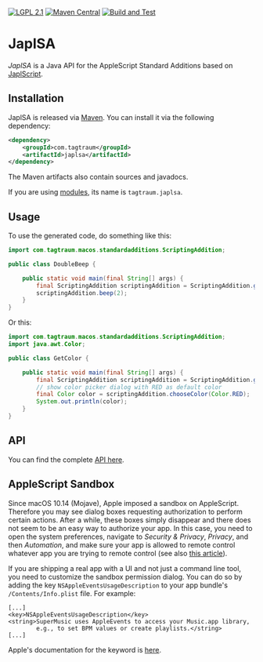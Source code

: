 [![LGPL 2.1](https://img.shields.io/badge/License-LGPL_2.1-blue.svg)](https://www.gnu.org/licenses/old-licenses/lgpl-2.1.html)
[![Maven Central](https://maven-badges.herokuapp.com/maven-central/com.tagtraum/japlsa/badge.svg)](https://maven-badges.herokuapp.com/maven-central/com.tagtraum/japlsa)
[![Build and Test](https://github.com/hendriks73/japlsa/workflows/Build%20and%20Test/badge.svg)](https://github.com/hendriks73/japlsa/actions)


# JaplSA

*JaplSA* is a Java API for the AppleScript Standard Additions based on
[JaplScript](https://github.com/hendriks73/japlscript).


## Installation

JaplSA is released via [Maven](https://maven.apache.org).
You can install it via the following dependency:

```xml
<dependency>
    <groupId>com.tagtraum</groupId>
    <artifactId>japlsa</artifactId>
</dependency>
```

The Maven artifacts also contain sources and javadocs. 

If you are using [modules](https://en.wikipedia.org/wiki/Java_Platform_Module_System),
its name is `tagtraum.japlsa`.


## Usage
                           
To use the generated code, do something like this:

```java
import com.tagtraum.macos.standardadditions.ScriptingAddition;

public class DoubleBeep {

    public static void main(final String[] args) {
        final ScriptingAddition scriptingAddition = ScriptingAddition.getInstance();
        scriptingAddition.beep(2);
    }
}
```
              
Or this:

```java
import com.tagtraum.macos.standardadditions.ScriptingAddition;
import java.awt.Color;

public class GetColor {

    public static void main(final String[] args) {
        final ScriptingAddition scriptingAddition = ScriptingAddition.getInstance();
        // show color picker dialog with RED as default color
        final Color color = scriptingAddition.chooseColor(Color.RED);
        System.out.println(color);
    }
}
```
## API

You can find the complete [API here](https://hendriks73.github.io/japlsa/com/tagtraum/macos/standardadditions/package-summary.html). 


## AppleScript Sandbox

Since macOS 10.14 (Mojave), Apple imposed a sandbox on AppleScript. Therefore
you may see dialog boxes requesting authorization to perform certain actions.
After a while, these boxes simply disappear and there does not seem to be an easy
way to authorize your app. In this case, you need to open the system preferences,
navigate to *Security & Privacy*, *Privacy*, and then *Automation*, and make
sure your app is allowed to remote control whatever app you are trying to remote
control (see also [this article](https://blog.beatunes.com/2018/10/beatunes-on-mojave-and-windows-10-dark.html)).

If you are shipping a real app with a UI and not just a command line tool, you
need to customize the sandbox permission dialog. You can do so by adding
the key `NSAppleEventsUsageDescription` to your app bundle's `/Contents/Info.plist`
file. For example:

    [...]
    <key>NSAppleEventsUsageDescription</key>
    <string>SuperMusic uses AppleEvents to access your Music.app library,
            e.g., to set BPM values or create playlists.</string>
    [...]

Apple's documentation for the keyword is [here](https://developer.apple.com/documentation/bundleresources/information_property_list/nsappleeventsusagedescription).
